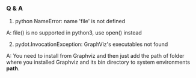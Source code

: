 ### Q & A

1. python NameError: name 'file' is not defined

 A: file() is no supported in python3, use open() instead

2. pydot.InvocationException: GraphViz's executables not found

 A: You need to install from Graphviz and then just add the path of folder where you installed Graphviz and its bin directory to system environments **path**.